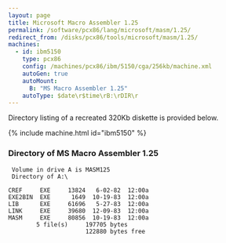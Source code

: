 ```yaml
---
layout: page
title: Microsoft Macro Assembler 1.25
permalink: /software/pcx86/lang/microsoft/masm/1.25/
redirect_from: /disks/pcx86/tools/microsoft/masm/1.25/
machines:
  - id: ibm5150
    type: pcx86
    config: /machines/pcx86/ibm/5150/cga/256kb/machine.xml
    autoGen: true
    autoMount:
      B: "MS Macro Assembler 1.25"
    autoType: $date\r$time\rB:\rDIR\r
---
```


Directory listing of a recreated 320Kb diskette is provided below.

{% include machine.html id="ibm5150" %}

### Directory of MS Macro Assembler 1.25

     Volume in drive A is MASM125
     Directory of A:\

    CREF     EXE     13824   6-02-82  12:00a
    EXE2BIN  EXE      1649  10-19-83  12:00a
    LIB      EXE     61696   5-27-83  12:00a
    LINK     EXE     39680  12-09-83  12:00a
    MASM     EXE     80856  10-19-83  12:00a
            5 file(s)     197705 bytes
                          122880 bytes free
